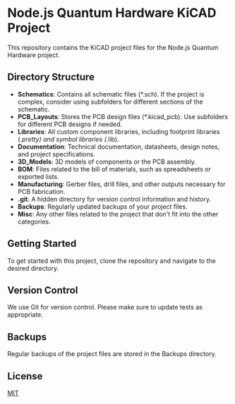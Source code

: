 # Node.js Quantum Hardware KiCAD Project

This repository contains the KiCAD project files for the Node.js Quantum Hardware project.

## Directory Structure

- **Schematics**: Contains all schematic files (*.sch). If the project is complex, consider using subfolders for different sections of the schematic.
- **PCB_Layouts**: Stores the PCB design files (*.kicad_pcb). Use subfolders for different PCB designs if needed.
- **Libraries**: All custom component libraries, including footprint libraries (*.pretty) and symbol libraries (*.lib).
- **Documentation**: Technical documentation, datasheets, design notes, and project specifications.
- **3D_Models**: 3D models of components or the PCB assembly.
- **BOM**: Files related to the bill of materials, such as spreadsheets or exported lists.
- **Manufacturing**: Gerber files, drill files, and other outputs necessary for PCB fabrication.
- **.git**: A hidden directory for version control information and history.
- **Backups**: Regularly updated backups of your project files.
- **Misc**: Any other files related to the project that don't fit into the other categories.

## Getting Started

To get started with this project, clone the repository and navigate to the desired directory.

## Version Control

We use Git for version control. Please make sure to update tests as appropriate.

## Backups

Regular backups of the project files are stored in the Backups directory.

## License

[MIT](https://choosealicense.com/licenses/mit/)

